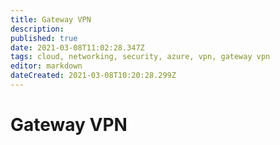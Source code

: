 ```yaml
---
title: Gateway VPN
description: 
published: true
date: 2021-03-08T11:02:28.347Z
tags: cloud, networking, security, azure, vpn, gateway vpn
editor: markdown
dateCreated: 2021-03-08T10:20:28.299Z
---
```


# Gateway VPN